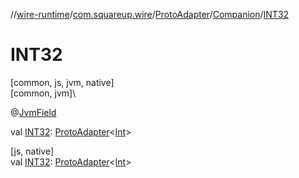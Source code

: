 //[wire-runtime](../../../../index.md)/[com.squareup.wire](../../index.md)/[ProtoAdapter](../index.md)/[Companion](index.md)/[INT32](-i-n-t32.md)

# INT32

[common, js, jvm, native]\
[common, jvm]\

@[JvmField](https://kotlinlang.org/api/latest/jvm/stdlib/kotlin.jvm/-jvm-field/index.html)

val [INT32](-i-n-t32.md): [ProtoAdapter](../index.md)&lt;[Int](https://kotlinlang.org/api/latest/jvm/stdlib/kotlin/-int/index.html)&gt;

[js, native]\
val [INT32](-i-n-t32.md): [ProtoAdapter](../index.md)&lt;[Int](https://kotlinlang.org/api/latest/jvm/stdlib/kotlin/-int/index.html)&gt;
